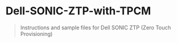 # Dell-SONIC-ZTP-with-TPCM
> Instructions and sample files for Dell SONIC ZTP (Zero Touch Provisioning)
